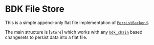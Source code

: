 # BDK File Store

This is a simple append-only flat file implementation of [`PersistBackend`](bdk_chain::persist::PersistBackend).

The main structure is [`Store`] which works with any [`bdk_chain`] based changesets to persist data into a flat file.

[`bdk_chain`]:https://docs.rs/bdk_chain/latest/bdk_chain/
